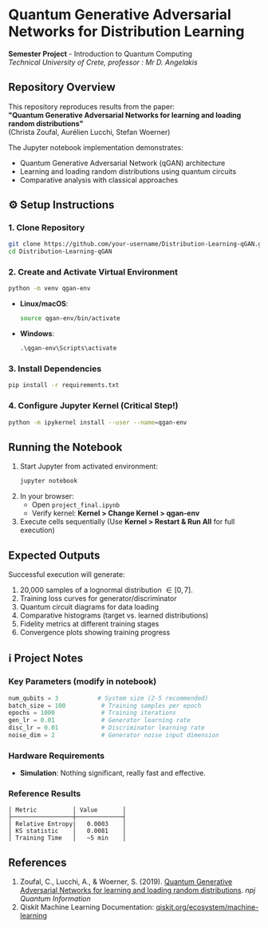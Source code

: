 # Quantum Generative Adversarial Networks for Distribution Learning
**Semester Project** - Introduction to Quantum Computing  
*Technical University of Crete, professor : Mr D. Angelakis*

## Repository Overview
This repository reproduces results from the paper:  
**"Quantum Generative Adversarial Networks for learning and loading random distributions"**  
(Christa Zoufal, Aurélien Lucchi, Stefan Woerner)

The Jupyter notebook implementation demonstrates:
- Quantum Generative Adversarial Network (qGAN) architecture
- Learning and loading random distributions using quantum circuits
- Comparative analysis with classical approaches

## ⚙️ Setup Instructions

### 1. Clone Repository
```bash
git clone https://github.com/your-username/Distribution-Learning-qGAN.git
cd Distribution-Learning-qGAN
```

### 2. Create and Activate Virtual Environment
```bash
python -m venv qgan-env
```

- **Linux/macOS**:
  ```bash
  source qgan-env/bin/activate
  ```
- **Windows**:
  ```cmd
  .\qgan-env\Scripts\activate
  ```

### 3. Install Dependencies
```bash
pip install -r requirements.txt
```

### 4. Configure Jupyter Kernel (Critical Step!)
```bash
python -m ipykernel install --user --name=qgan-env
```

## Running the Notebook
1. Start Jupyter from activated environment:
   ```bash
   jupyter notebook
   ```
2. In your browser:
   - Open `project_final.ipynb`
   - Verify kernel: **Kernel > Change Kernel > qgan-env**
3. Execute cells sequentially (Use **Kernel > Restart & Run All** for full execution)

## Expected Outputs
Successful execution will generate:
1. 20,000 samples of a lognormal distribution $\in [0, 7]$.
2. Training loss curves for generator/discriminator
3. Quantum circuit diagrams for data loading
4. Comparative histograms (target vs. learned distributions)
5. Fidelity metrics at different training stages
6. Convergence plots showing training progress

## ℹ️ Project Notes
### Key Parameters (modify in notebook)
```python
num_qubits = 3           # System size (2-5 recommended)
batch_size = 100          # Training samples per epoch
epochs = 1000             # Training iterations
gen_lr = 0.01             # Generator learning rate
disc_lr = 0.01            # Discriminator learning rate
noise_dim = 2             # Generator noise input dimension
```

### Hardware Requirements
- **Simulation**: Nothing significant, really fast and effective.

### Reference Results
```
│ Metric          │ Value       │
├─────────────────┼─────────────┤
│ Relative Entropy|   0.0003    │
│ KS statistic    │   0.0081    │
│ Training Time   │   ~5 min    │
```

## References
1. Zoufal, C., Lucchi, A., & Woerner, S. (2019). [Quantum Generative Adversarial Networks for learning and loading random distributions](https://www.nature.com/articles/s41534-019-0223-2). *npj Quantum Information*
2. Qiskit Machine Learning Documentation: [qiskit.org/ecosystem/machine-learning](https://qiskit.org/ecosystem/machine-learning/)
